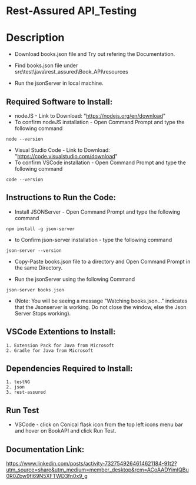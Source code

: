 # Rest-Assured API_Testing

# Description
- Download books.json file and Try out refering the Documentation.

- Find books.json file under src\test\java\rest_assured\Book_API\resources

- Run the jsonServer in local machine. 

## Required Software to Install:
- nodeJS - Link to Download: "https://nodejs.org/en/download"
- To confirm nodeJS installation - Open Command Prompt and type the following command
```
node --version
```
- Visual Studio Code - Link to Download: "https://code.visualstudio.com/download"
- To confirm VSCode installation - Open Command Prompt and type the following command
```
code --version
```

## Instructions to Run the Code:
- Install JSONServer - Open Command Prompt and type the following command
```
npm install -g json-server
```
- to Confirm json-server installation - type the following command
```
json-server --version
```

- Copy-Paste books.json file to a directory and Open Command Prompt in the same Directory.

- Run the jsonServer using the following Command
```
json-server books.json
```
- (Note: You will be seeing a message "Watching books.json..." indicates that the Jsonserver is working. Do not close the window, else the Json Server Stops working).

## VSCode Extentions to Install:
```
1. Extension Pack for Java from Microsoft
2. Gradle for Java from Microsoft
```
## Dependencies Required to Install:
```
1. testNG
2. json
3. rest-assured
```
## Run Test
- VSCode - click on Conical flask icon from the top left icons menu bar and hover on BookAPI and click Run Test.

## Documentation Link:
https://www.linkedin.com/posts/activity-7327549264614621184-91t2?utm_source=share&utm_medium=member_desktop&rcm=ACoAADYimIQBu0R0Zbw9fl69N5XFTWD3fn0x9_g